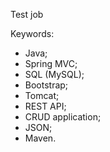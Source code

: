 Test job

Keywords:
- Java;
- Spring MVC;
- SQL (MySQL);
- Bootstrap;
- Tomcat;
- REST API;
- CRUD application;
- JSON;
- Maven.


